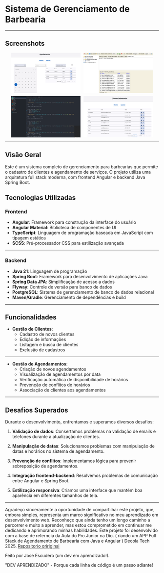 # Sistema de Gerenciamento de Barbearia
---
## Screenshots

<div style="display: flex; flex-wrap: wrap; gap: 10px; justify-content: center">
  <img src="agendamento1.png" alt="Tela de Agendamento" style="width: 45%; cursor: pointer;" onclick="this.style.width='100%'; this.style.cursor='zoom-out';" ondblclick="this.style.width='45%'; this.style.cursor='zoom-in';">      
  <img src="cadastradoH2.png" alt="Cliente Cadastrado no Banco" style="width: 45%; cursor: pointer;" onclick="this.style.width='100%'; this.style.cursor='zoom-out';" ondblclick="this.style.width='45%'; this.style.cursor='zoom-in';">
  <img src="cadastrando4.png" alt="Cadastrando Cliente" style="width: 45%; cursor: pointer;" onclick="this.style.width='100%'; this.style.cursor='zoom-out';" ondblclick="this.style.width='45%'; this.style.cursor='zoom-in';">
  <img src="cliente cdstrado2.png" alt="Confirmação de Cadastro" style="width: 45%; cursor: pointer;" onclick="this.style.width='100%'; this.style.cursor='zoom-out';" ondblclick="this.style.width='45%'; this.style.cursor='zoom-in';">
</div>

---

## Visão Geral
Este é um sistema completo de gerenciamento para barbearias que permite o cadastro de clientes e agendamento de serviços. O projeto utiliza uma arquitetura full stack moderna, com frontend Angular e backend Java Spring Boot.

## Tecnologias Utilizadas

### Frontend
- **Angular**: Framework para construção da interface do usuário
- **Angular Material**: Biblioteca de componentes de UI
- **TypeScript**: Linguagem de programação baseada em JavaScript com tipagem estática
- **SCSS**: Pré-processador CSS para estilização avançada
---
### Backend
- **Java 21**: Linguagem de programação
- **Spring Boot**: Framework para desenvolvimento de aplicações Java
- **Spring Data JPA**: Simplificação de acesso a dados
- **Flyway**: Controle de versão para banco de dados
- **PostgreSQL**: Sistema de gerenciamento de banco de dados relacional
- **Maven/Gradle**: Gerenciamento de dependências e build
---
## Funcionalidades
- **Gestão de Clientes**:
  - Cadastro de novos clientes
  - Edição de informações
  - Listagem e busca de clientes
  - Exclusão de cadastros
---
- **Gestão de Agendamentos**:
  - Criação de novos agendamentos
  - Visualização de agendamentos por data
  - Verificação automática de disponibilidade de horários
  - Prevenção de conflitos de horários
  - Associação de clientes aos agendamentos
---
## Desafios Superados
Durante o desenvolvimento, enfrentamos e superamos diversos desafios:

1. **Validação de dados**: Consertamos problemas na validação de emails e telefones durante a atualização de clientes.

2. **Manipulação de datas**: Solucionamos problemas com manipulação de datas e horários no sistema de agendamento.

3. **Prevenção de conflitos**: Implementamos lógica para prevenir sobreposição de agendamentos.

4. **Integração frontend-backend**: Resolvemos problemas de comunicação entre Angular e Spring Boot.

5. **Estilização responsiva**: Criamos uma interface que mantém boa aparência em diferentes tamanhos de tela.
---

Agradeço sinceramente a oportunidade de compartilhar este projeto, que, embora simples, representa um marco significativo no meu aprendizado em desenvolvimento web. Reconheço que ainda tenho um longo caminho a percorrer e muito a aprender, mas estou comprometido em continuar me dedicando e aprimorando minhas habilidades. Este projeto foi desenvolvido com a base de referncia da Aula do Pro.Junior na Dio. (
riando um APP Full Stack de Agendamento de Barbearia com Java e Angular ) Decola Tech 2025.  [Repositorio oririginal ](https://github.com/digitalinnovationone/barber-shop-api.git)

Feito por Jose Escudero (um dev em aprendizado!).

"DEV APRENDIZADO" - Porque cada linha de código é um passo adiante!

